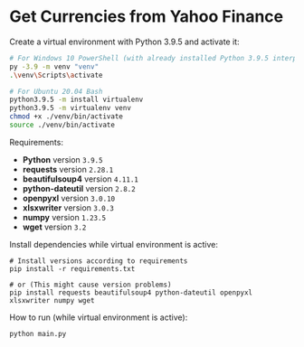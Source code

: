 # Get Currencies from Yahoo Finance

Create a virtual environment with Python 3.9.5 and activate it:

```bash
# For Windows 10 PowerShell (with already installed Python 3.9.5 interpreter)
py -3.9 -m venv "venv"
.\venv\Scripts\activate

# For Ubuntu 20.04 Bash
python3.9.5 -m install virtualenv
python3.9.5 -m virtualenv venv
chmod +x ./venv/bin/activate
source ./venv/bin/activate
```

Requirements:

* **Python** version `3.9.5`
* **requests** version `2.28.1`
* **beautifulsoup4** version `4.11.1`
* **python-dateutil** version `2.8.2`
* **openpyxl** version `3.0.10`
* **xlsxwriter** version `3.0.3`
* **numpy** version `1.23.5`
* **wget** version `3.2`

Install dependencies while virtual environment is active:

```
# Install versions according to requirements
pip install -r requirements.txt

# or (This might cause version problems)
pip install requests beautifulsoup4 python-dateutil openpyxl xlsxwriter numpy wget
```

How to run (while virtual environment is active):

```
python main.py
```
